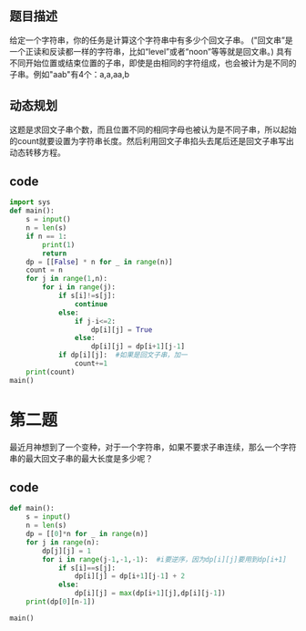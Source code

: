 ## 题目描述
给定一个字符串，你的任务是计算这个字符串中有多少个回文子串。
("回文串”是一个正读和反读都一样的字符串，比如“level”或者“noon”等等就是回文串。)
具有不同开始位置或结束位置的子串，即使是由相同的字符组成，也会被计为是不同的子串。例如"aab"有4个：a,a,aa,b

## 动态规划
这题是求回文子串个数，而且位置不同的相同字母也被认为是不同子串，所以起始的count就要设置为字符串长度。然后利用回文子串掐头去尾后还是回文子串写出动态转移方程。

## code
```Python
import sys
def main():
    s = input()
    n = len(s)
    if n == 1:
        print(1)
        return
    dp = [[False] * n for _ in range(n)]
    count = n
    for j in range(1,n):
        for i in range(j):
            if s[i]!=s[j]:
                continue
            else:
                if j-i<=2:
                    dp[i][j] = True
                else:
                    dp[i][j] = dp[i+1][j-1]
            if dp[i][j]:  #如果是回文子串，加一
                count+=1
    print(count)
main()  
```


# 第二题
最近月神想到了一个变种，对于一个字符串，如果不要求子串连续，那么一个字符串的最大回文子串的最大长度是多少呢？

## code
```Python
def main():
	s = input()
	n = len(s)
	dp = [[0]*n for _ in range(n)]
	for j in range(n):
		dp[j][j] = 1
		for i in range(j-1,-1,-1):  #i要逆序，因为dp[i][j]要用到dp[i+1]
			if s[i]==s[j]:
				dp[i][j] = dp[i+1][j-1] + 2
			else:
				dp[i][j] = max(dp[i+1][j],dp[i][j-1])
	print(dp[0][n-1])

main()
```